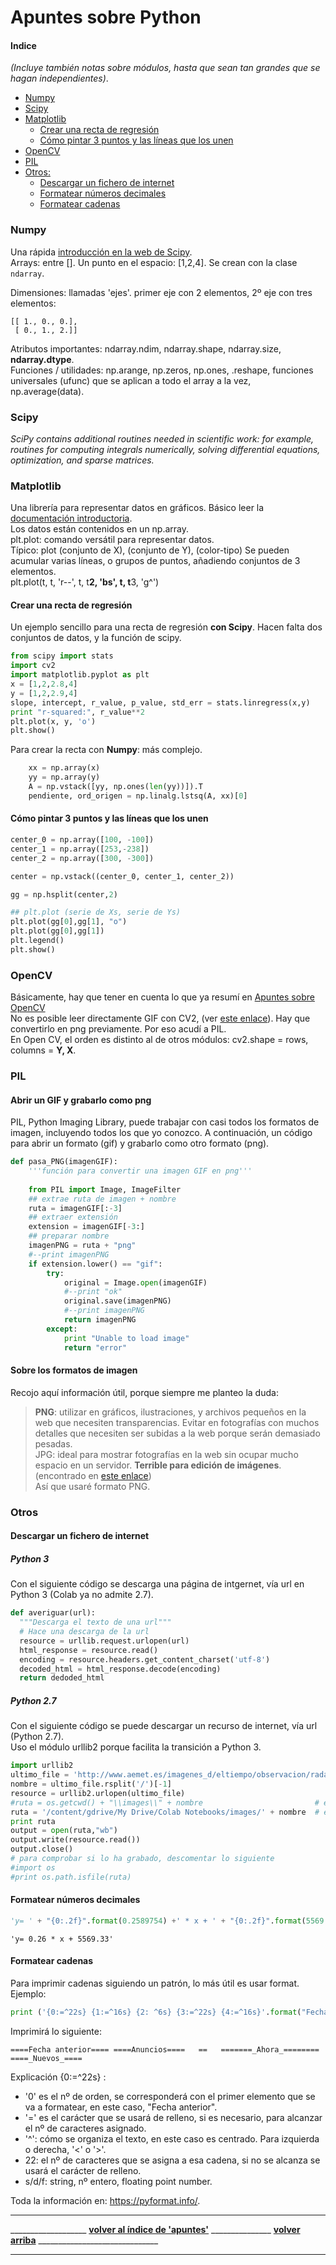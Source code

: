 # Apuntes sobre Python
#### Indice
*(Incluye también notas sobre módulos, hasta que sean tan grandes que se hagan independientes)*.  

- [Numpy](#numpy)  
- [Scipy](#scipy)  
- [Matplotlib](#matplotlib)  
    - [Crear una recta de regresión](#crear-una-recta-de-regresión)  
    - [Cómo pintar 3 puntos y las líneas que los unen](#cómo-pintar-3-puntos-y-las-líneas-que-los-unen)  
- [OpenCV](#opencv)  
- [PIL](#pil)    
- [Otros:](#otros)  
    - [Descargar un fichero de internet](#descargar-un-fichero-de-internet)  
    - [Formatear números decimales](#formatear-números-decimales)  
    - [Formatear cadenas](#formatear-cadenas)


### Numpy 
Una rápida [introducción en la web de Scipy](https://docs.scipy.org/doc/numpy-1.15.0/user/quickstart.html).  
Arrays: entre []. Un punto en el espacio: [1,2,4].
Se crean con la clase `ndarray`.  

Dimensiones: llamadas 'ejes'. primer eje con 2 elementos, 2º eje con tres elementos: 
```
[[ 1., 0., 0.],
 [ 0., 1., 2.]]
 ```
 Atributos importantes: ndarray.ndim, ndarray.shape, ndarray.size, **ndarray.dtype**.  
 Funciones / utilidades: np.arange, np.zeros, np.ones, .reshape, funciones universales (ufunc) que se aplican a todo el array a la vez, np.average(data).  
 
 
### Scipy
_SciPy contains additional routines needed in scientific work: for example, routines for computing integrals numerically, solving differential equations, optimization, and sparse matrices._

### Matplotlib
Una librería para representar datos en gráficos. Básico leer la [documentación introductoria](https://matplotlib.org/tutorials/introductory/usage.html#sphx-glr-tutorials-introductory-usage-py).  
Los datos están contenidos en un np.array.  
plt.plot: comando versátil para representar datos.  
Típico: plot (conjunto de X), (conjunto de Y), (color-tipo)
Se pueden acumular varias líneas, o grupos de puntos, añadiendo conjuntos de 3 elementos.  
plt.plot(t, t, 'r--', t, t**2, 'bs', t, t**3, 'g^')  

#### Crear una recta de regresión
Un ejemplo sencillo para una recta de regresión **con Scipy**. Hacen falta dos conjuntos de datos, y la función de scipy.  
```python
from scipy import stats
import cv2
import matplotlib.pyplot as plt
x = [1,2,2.8,4]
y = [1,2,2.9,4]
slope, intercept, r_value, p_value, std_err = stats.linregress(x,y)
print "r-squared:", r_value**2
plt.plot(x, y, 'o')
plt.show()
```
Para crear la recta con **Numpy**:  más complejo.  
```python
    xx = np.array(x)
    yy = np.array(y)
    A = np.vstack([yy, np.ones(len(yy))]).T
    pendiente, ord_origen = np.linalg.lstsq(A, xx)[0]
```

#### Cómo pintar 3 puntos y las líneas que los unen
```python
center_0 = np.array([100, -100])
center_1 = np.array([253,-238])
center_2 = np.array([300, -300])

center = np.vstack((center_0, center_1, center_2))

gg = np.hsplit(center,2)

## plt.plot (serie de Xs, serie de Ys)
plt.plot(gg[0],gg[1], "o")
plt.plot(gg[0],gg[1])
plt.legend()
plt.show()
```

### OpenCV
Básicamente, hay que tener en cuenta lo que ya resumí en [Apuntes sobre OpenCV](https://github.com/luisgentil/apuntes/blob/master/OpenCV.md)  
No es posible leer directamente GIF con CV2, (ver [este enlace](http://answers.opencv.org/question/185929/how-to-read-gif-in-python/ )). Hay que convertirlo en png previamente. Por eso acudí a PIL.   
En Open CV, el orden es distinto al de otros módulos: cv2.shape = rows, columns = **Y, X**.  

### PIL
#### Abrir un GIF y grabarlo como png
PIL, Python Imaging Library, puede trabajar con casi todos los formatos de imagen, incluyendo todos los que yo conozco. A continuación, un código para abrir un formato (gif) y grabarlo como otro formato (png).  
```python
def pasa_PNG(imagenGIF):
    '''función para convertir una imagen GIF en png'''
    
    from PIL import Image, ImageFilter
    ## extrae ruta de imagen + nombre
    ruta = imagenGIF[:-3]
    ## extraer extensión
    extension = imagenGIF[-3:]
    ## preparar nombre
    imagenPNG = ruta + "png"
    #--print imagenPNG
    if extension.lower() == "gif":
        try:
            original = Image.open(imagenGIF)
            #--print "ok"
            original.save(imagenPNG)
            #--print imagenPNG
            return imagenPNG
        except:
            print "Unable to load image"
            return "error"
```
#### Sobre los formatos de imagen
Recojo aquí información útil, porque siempre me planteo la duda:
> **PNG**: utilizar en gráficos, ilustraciones, y archivos pequeños en la web que necesiten transparencias. Evitar en fotografías con muchos detalles que necesiten ser subidas a la web porque serán demasiado pesadas.  
>JPG: ideal para mostrar fotografías en la web sin ocupar mucho espacio en un servidor. **Terrible para edición de imágenes**.  
> (encontrado en [este enlace](https://blogthinkbig.com/diferencia-entre-png-jpg-y-gif))  
Así que usaré formato PNG.  

### Otros
#### Descargar un fichero de internet
##### Python 3
Con el siguiente código se descarga una página de intgernet, vía url en Python 3 (Colab ya no admite 2.7).
```python
def averiguar(url):
  """Descarga el texto de una url"""
  # Hace una descarga de la url
  resource = urllib.request.urlopen(url) 
  html_response = resource.read()
  encoding = resource.headers.get_content_charset('utf-8')
  decoded_html = html_response.decode(encoding)
  return dedoded_html
```
##### Python 2.7
Con el siguiente código se puede descargar un recurso de internet, vía url (Python 2.7).  
Uso el módulo urllib2 porque facilita la transición a Python 3.  
```python
import urllib2
ultimo_file = 'http://www.aemet.es/imagenes_d/eltiempo/observacion/radar/201901111120_r8se.gif'
nombre = ultimo_file.rsplit('/')[-1]
resource = urllib2.urlopen(ultimo_file)
#ruta = os.getcwd() + "\\images\\" + nombre                         # en disco físico
ruta = '/content/gdrive/My Drive/Colab Notebooks/images/' + nombre  # en Google Drive
print ruta
output = open(ruta,"wb")
output.write(resource.read())
output.close()
# para comprobar si lo ha grabado, descomentar lo siguiente
#import os
#print os.path.isfile(ruta)
```
#### Formatear números decimales
```python
'y= ' + "{0:.2f}".format(0.2589754) +' * x + ' + "{0:.2f}".format(5569.32547)
```
`'y= 0.26 * x + 5569.33'`
 

#### Formatear cadenas
Para imprimir cadenas siguiendo un patrón, lo más útil es usar format. Ejemplo:
```python
print ('{0:=^22s} {1:=^16s} {2: ^6s} {3:=^22s} {4:=^16s}'.format("Fecha anterior","Anuncios",'==',"_Ahora_","_Nuevos_"))
```
Imprimirá lo siguiente: 

```====Fecha anterior==== ====Anuncios====   ==   =======_Ahora_======== ====_Nuevos_==== ```

Explicación {0:=^22s} :
+ '0' es el nº de orden, se corresponderá con el primer elemento que se va a formatear, en este caso, "Fecha anterior".
+  '=' es el carácter que se usará de relleno, si es necesario, para alcanzar el nº de caracteres asignado.
+  '^': cómo se organiza el texto, en este caso es centrado. Para izquierda o derecha, '<' o '>'.
+  22: el nº de caracteres que se asigna a esa cadena, si no se alcanza se usará el carácter de relleno.
+  s/d/f: string, nº entero, floating point number.

Toda la información en: https://pyformat.info/.
_____
___________________ **[volver al índice de 'apuntes'](https://github.com/luisgentil/apuntes/blob/master/README.md)** _______________ **[volver arriba](#indice)** ______________________________
_____
